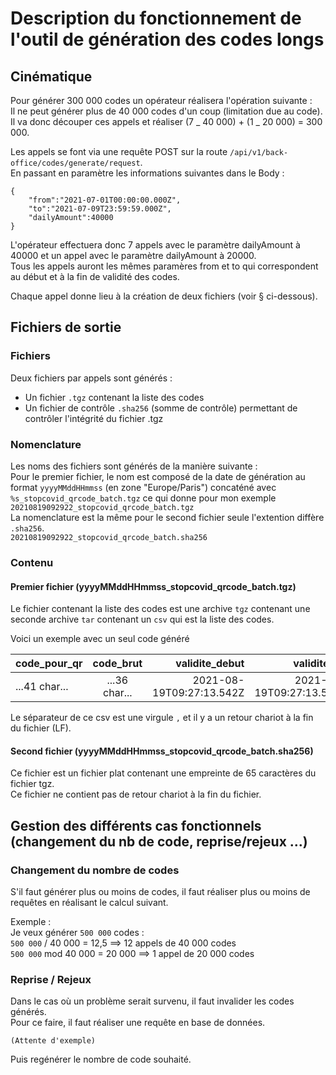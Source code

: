 # Description du fonctionnement de l'outil de génération des codes longs

## Cinématique

Pour générer 300 000 codes un opérateur réalisera l'opération suivante :  
Il ne peut générer plus de 40 000 codes d'un coup (limitation due au code).  
Il va donc découper ces appels et réaliser (7 _ 40 000) + (1 _ 20 000) = 300 000.

Les appels se font via une requête POST sur la route `/api/v1/back-office/codes/generate/request`.  
En passant en paramètre les informations suivantes dans le Body :

```
{
    "from":"2021-07-01T00:00:00.000Z",
    "to":"2021-07-09T23:59:59.000Z",
    "dailyAmount":40000
}
```

L'opérateur effectuera donc 7 appels avec le paramètre dailyAmount à 40000 et un appel avec le paramètre dailyAmount à 20000.  
Tous les appels auront les mêmes paramères from et to qui correspondent au début et à la fin de validité des codes.

Chaque appel donne lieu à la création de deux fichiers (voir § ci-dessous).

## Fichiers de sortie

### Fichiers

Deux fichiers par appels sont générés :

- Un fichier `.tgz` contenant la liste des codes
- Un fichier de contrôle `.sha256` (somme de contrôle) permettant de contrôler l'intégrité du fichier .tgz

### Nomenclature

Les noms des fichiers sont générés de la manière suivante :  
Pour le premier fichier, le nom est composé de la date de génération au format `yyyyMMddHHmmss` (en zone "Europe/Paris") concaténé avec `%s_stopcovid_qrcode_batch.tgz` ce qui donne pour mon exemple  
`20210819092922_stopcovid_qrcode_batch.tgz`  
La nomenclature est la même pour le second fichier seule l'extention diffère `.sha256`.  
`20210819092922_stopcovid_qrcode_batch.sha256`

### Contenu

#### Premier fichier (yyyyMMddHHmmss_stopcovid_qrcode_batch.tgz)

Le fichier contenant la liste des codes est une archive `tgz` contenant une seconde archive `tar` contenant un `csv` qui est la liste des codes.

Voici un exemple avec un seul code généré

| code_pour_qr  |   code_brut   |           validite_debut |             validite_fin |
| ------------- | :-----------: | -----------------------: | -----------------------: |
| ...41 char... | ...36 char... | 2021-08-19T09:27:13.542Z | 2021-08-19T09:27:13.539Z |

Le séparateur de ce csv est une virgule `,` et il y a un retour chariot à la fin du fichier (LF).

#### Second fichier (yyyyMMddHHmmss_stopcovid_qrcode_batch.sha256)

Ce fichier est un fichier plat contenant une empreinte de 65 caractères du fichier tgz.  
Ce fichier ne contient pas de retour chariot à la fin du fichier.

## Gestion des différents cas fonctionnels (changement du nb de code, reprise/rejeux …)

### Changement du nombre de codes

S'il faut générer plus ou moins de codes, il faut réaliser plus ou moins de requêtes en réalisant le calcul suivant.

Exemple :  
Je veux générer `500 000` codes :  
`500 000` / 40 000 = 12,5 ==> 12 appels de 40 000 codes  
`500 000` mod 40 000 = 20 000 ==> 1 appel de 20 000 codes

### Reprise / Rejeux

Dans le cas où un problème serait survenu, il faut invalider les codes générés.  
Pour ce faire, il faut réaliser une requête en base de données.

```
(Attente d'exemple)
```

Puis regénérer le nombre de code souhaité.
